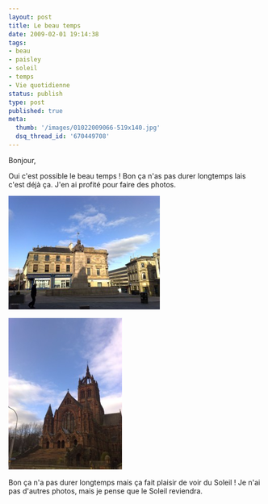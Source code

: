 ```yaml
---
layout: post
title: Le beau temps
date: 2009-02-01 19:14:38
tags:
- beau
- paisley
- soleil
- temps
- Vie quotidienne
status: publish
type: post
published: true
meta:
  thumb: '/images/01022009066-519x140.jpg'
  dsq_thread_id: '670449708'
---
```

Bonjour,

Oui c'est possible le beau temps ! Bon ça n'as pas durer longtemps lais c'est déjà ça. J'en ai profité pour faire des photos.
<!--break-->
![On peut voir le centre de Paisley sous le Soleil](/images/01022009065-300x225.jpg "Centre de Paisley")

![Et encore un peu de Soleil](/images/01022009066-225x300.jpg "Coats Memorial Church")

Bon ça n'a pas durer longtemps mais ça fait plaisir de voir du Soleil ! Je n'ai pas d'autres photos, mais je pense que le Soleil reviendra.
